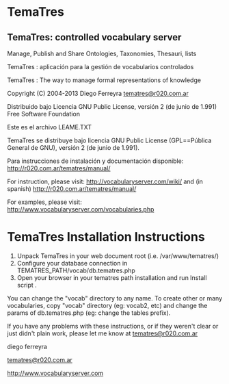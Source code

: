 TemaTres
========

TemaTres: controlled vocabulary server
--------------------------------------

Manage, Publish and Share Ontologies, Taxonomies, Thesauri, lists

TemaTres : aplicación para la gestión de vocabularios controlados

TemaTres : The way to manage formal representations of knowledge

Copyright (C) 2004-2013 Diego Ferreyra tematres@r020.com.ar

Distribuido bajo Licencia GNU Public License, versión 2 (de junio de 1.991) Free Software Foundation

Este es el archivo LEAME.TXT


TemaTres se distribuye bajo licencia GNU Public License (GPL==Pública General de GNU), versión 2 (de junio de 1.991).


Para instrucciones de instalación y documentación disponible: http://r020.com.ar/tematres/manual/

For instruction, please visit: http://vocabularyserver.com/wiki/ and (in spanish) http://r020.com.ar/tematres/manual/

For examples, please visit: http://www.vocabularyserver.com/vocabularies.php


TemaTres Installation Instructions
==================================

1. Unpack TemaTres in your web document root (i.e. /var/www/tematres/)
2. Configure your database connection in TEMATRES_PATH/vocab/db.tematres.php 
3. Open your browser in your tematres path installation and run Install script .

You can change the "vocab" directory to any name. To create other or many vocabularies,  copy "vocab" directory (eg: vocab2, etc) and change the params of db.tematres.php (eg: change the tables prefix).

If you have any problems with these instructions, or if they weren't clear or just didn't plain work, please let me know at tematres@r020.com.ar

diego ferreyra

tematres@r020.com.ar

http://www.vocabularyserver.com
